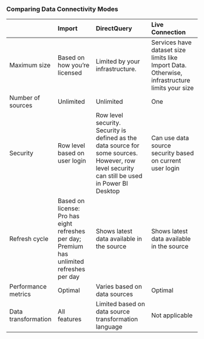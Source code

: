 ### Comparing Data Connectivity Modes
|   | Import | DirectQuery | Live Connection |  
|:---|:--------|:-------------|:-----------------|
| Maximum size | Based on how you’re licensed | Limited by your infrastructure. | Services have dataset size limits like Import Data. Otherwise, infrastructure limits your size |
| Number of sources | Unlimited | Unlimited | One |
| Security | Row level based on user login | Row level security. Security is defined as the data source for some sources. However, row level security can still be used in Power BI Desktop | Can use data source security based on current user login |
| Refresh cycle | Based on license: Pro has eight refreshes per day; Premium has unlimited refreshes per day | Shows latest data available in the source | Shows latest data available in the source | 
| Performance metrics | Optimal | Varies based on data sources | Optimal |
| Data transformation | All features | Limited based on data source transformation language | Not applicable |
